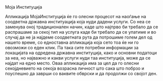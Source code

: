 Моја Институција

  Апликација МојаИнституција ќе гo олесни процесот на наоѓање на соодветна државна институација која нуди дадени услуги. Со неа се заменува оној традиционален начин, каде што најпрво би требало да се распрашаме за секој тип на услуга каде би требало да се упатиме и во случај да не ја најдеме соодветната рута да потрошиме голем дел од нашето време, со едноставна апликација која сето тоа ќе ни го овозможи со еден клик. Па така сите потребни информации за локацијата на одредена државна институција, како и основни податоци за неа, но најважно и какви услуги нуди таа институција, може да се најдат на едно место. Оваа апликација има за цел да го олесни секојдневието на секоја возрасна личност што сака што побрзо и поуспешно да заврши со ваквите обврски и да продолжи со својот ден.
